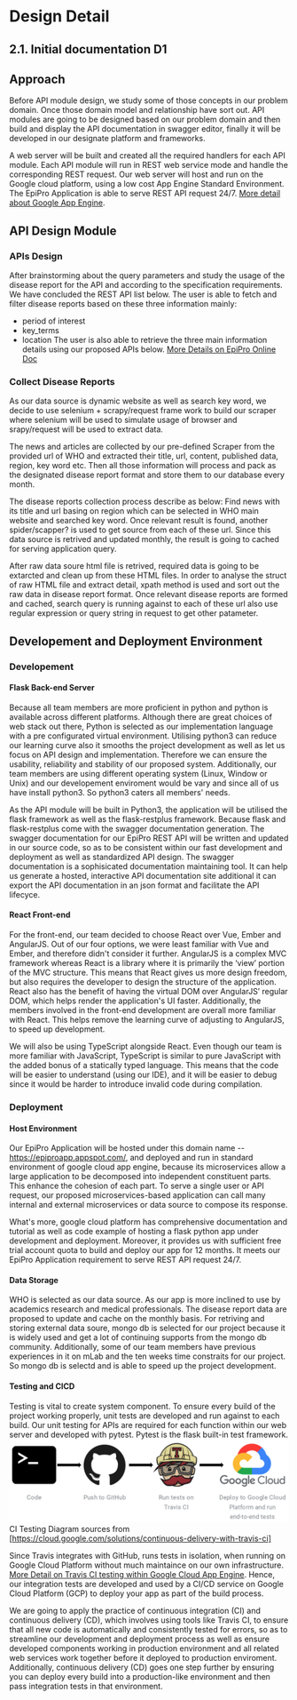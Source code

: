 # Design Detail
## 2.1. Initial	documentation D1
## Approach
[//]: # (Describe	how	you	intend	to	develop	the	API	module and	provide	the	ability to	run	it	in	Web	service	mode)
Before API module design, we study some of those concepts in our problem domain. Once those domain model and relationship have sort out. API modules are going to be designed based on our problem domain and then build and display the API documentation in swagger editor, finally it will be developed in our designate platform and frameworks.

A web server will be built and created all the required handlers for each API module. Each API module will run in REST web service mode and handle the corresponding REST request. Our web server will host and run on the Google cloud platform, using a low cost App Engine Standard Environment. The EpiPro Application is able to serve REST API request 24/7. [More detail about Google App Engine](https://cloud.google.com/appengine/docs/).

## API Design Module
[//]: # (Discuss	your	current	thinking	about	how	parameters can	be	passed	to	your module	and	how	results	are	collected.	Show	an	example	of	a	possible interaction .e.g.- sample	HTTP	calls	with	URL	and	parameters)
### APIs Design
After brainstorming about the query parameters and study the usage of the disease report for the API and according to the specification requirements. We have concluded the REST API list below. The user is able to fetch and filter disease reports based on these three  information mainly:
- period of interest
- key_terms
- location
The user is also able to retrieve the three main information details using our proposed APIs below.
[More Details on EpiPro Online Doc](https://epiproapp.appspot.com/api/v1/doc/)

### Collect Disease Reports
As our data source is dynamic website as well as search key word, we decide to use selenium + scrapy/request frame work to build our scraper where selenium will be used to simulate usage of browser and srapy/request will be used to extract data.

The news and articles are collected by our pre-defined Scraper from the provided url of WHO and extracted their title, url, content, published data, region, key word etc. Then all those information will process and pack as the designated disease report format and store them to our database every month.

The disease reports collection process describe as below:
Find news with its title and url basing on region which can be selected in WHO main website and searched key word.
Once relevant result is found, another spider/scapper? is used to get source from each of these url. 
Since this data source is retrived and updated monthly, the result is going to cached for serving application query.

[//]: # (how this achieve the efficiency??? To ensure application efficiency we may use Thread pool to do this steps. )
After raw data soure html file is retrived, required data is going to be extarcted and clean up from these HTML files. In order to analyse the struct of raw HTML file and extract detail, xpath method is used and sort out the raw data in disease report format. Once relevant disease reports are formed and cached, search query is running against to each of these url also use regular expression or query string in request to get other patameter. 

[//]: # (To ensure efficiency we may use Thread pool to do this steps.?)
## Developement and Deployment Environment
[//]: # (Present	and	justify	implementation	language,	development	and	deployment environment .e.g.	Linux,	Windows	and	specific	libraries	that	you	plan	to	use.)

### Developement
#### Flask Back-end Server
Because all team members are more proficient in python and python is available across different platforms. Although there are great choices of web stack out there,  Python is selected as our implementation language with a pre configurated virtual environment. Utilising python3 can reduce our learning curve also it smooths the project development as well as let us focus on API design and implementation. Therefore we can ensure the usability, reliability and stability of our proposed system. Additionally, our team members are using different operating system (Linux, Window or Unix) and our developement enviroment would be vary and since all of us have install python3. So python3 caters all members' needs.

As the API module will be built in Python3, the application will be utilised the flask framework as well as the flask-restplus framework. Because flask and flask-restplus come with the swagger documentation generation. The swagger documentation for our EpiPro REST API will be written and updated in our source code, so as to be consistent within our fast development and deployment as well as standardized API design. The swagger documentation is a sophisicated documentation maintaining tool. It can help us generate a hosted, interactive API documentation site additional it can export the API documentation in an json format and facilitate the API lifecyce.

#### React Front-end
For the front-end, our team decided to choose React over Vue, Ember and AngularJS. Out of our four options, we were least familiar with Vue and Ember, and therefore didn't consider it further. AngularJS is a complex MVC framework whereas React is a library where it is primarily the ‘view’ portion of the MVC structure. This means that React gives us more design freedom, but also requires the developer to design the structure of the application. React also has the benefit of having the virtual DOM over AngularJS’ regular DOM, which helps render the application's UI faster. Additionally, the members involved in the front-end development are overall more familiar with React. This helps remove the learning curve of adjusting to AngularJS, to speed up development.

We will also be using TypeScript alongside React. Even though our team is more familiar with JavaScript, TypeScript is similar to pure JavaScript with the added bonus of a statically typed language. This means that the code will be easier to understand (using our IDE), and it will be easier to debug since it would be harder to introduce invalid code during compilation. 


### Deployment
#### Host Environment
Our EpiPro Application will be hosted under this domain name -- https://epiproapp.appspot.com/, and deployed and run in standard environment of google cloud app engine, because its microservices allow a large application to be decomposed into independent constituent parts. This enhance the cohesion of each part. To serve a single user or API request, our proposed microservices-based application can call many internal and external microservices or data source to compose its response.

What's more, google cloud platform has comprehensive documentation and tutorial as well as code example of hosting a flask python app under development and deployment. Moreover, it provides us with sufficient free trial account quota to build and deploy our app for 12 months. It meets our EpiPro Application requirement to serve REST API request 24/7.

#### Data Storage
WHO is selected as our data source. As our app is more inclined to use by academics research and medical professionals. The disease report data are proposed to update and cache on the monthly basis. For retriving and storing external data soure, mongo db is selected for our project because it is widely used and get a lot of continuing supports from the mongo db community. Additionally, some of our team members have previous experiences in it on mLab and the ten weeks time constraits for our project. So mongo db is selectd and is able to speed up the project development.

#### Testing and CICD

Testing is vital to create system component. To ensure every build of the project working properly, unit tests are developed and run against to each build. Our unit testing for APIs are required for each function within our web server and developed with pytest. Pytest is the flask built-in test framework. 
![CI Testing Diagram](continuous-delivery-with-travis-ci-1architecture.png "CI Testing") CI Testing Diagram sources from [https://cloud.google.com/solutions/continuous-delivery-with-travis-ci]


Since Travis integrates with GitHub, runs tests in isolation, when running on Google Cloud Platform without much maintaince on our own infrastructure.
[More Detail on Travis CI testing within Google Cloud App Engine](https://cloud.google.com/solutions/continuous-delivery-with-travis-ci). Hence, our integration tests are developed and used by a CI/CD service on Google Cloud Platform (GCP) to deploy your app as part of the build process.

We are going to apply the practice of continuous integration (CI) and continuous delivery (CD), which involves using tools like Travis CI, to ensure that all new code is automatically and consistently tested for errors, so as to streamline our development and deployment process as well as ensure developed components working in production environment and all related web services work together before it deployed to production enviroment. Additionally, continuous delivery (CD) goes one step further by ensuring you can deploy every build into a production-like environment and then pass integration tests in that environment. 
